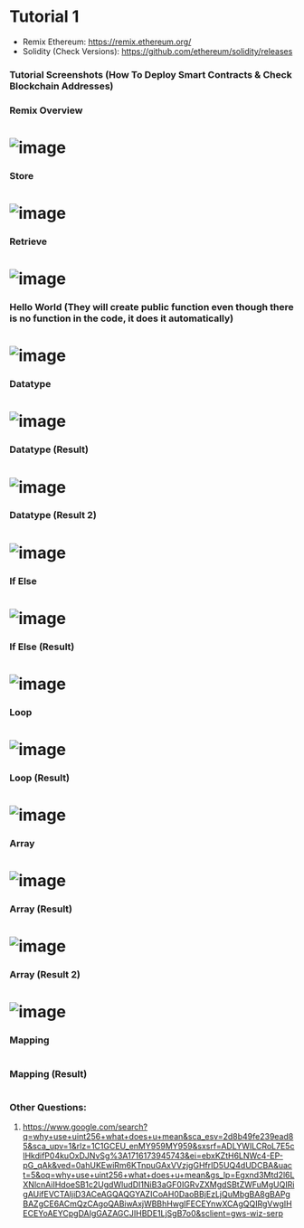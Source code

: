 # Tutorial 1

- Remix Ethereum: https://remix.ethereum.org/
- Solidity (Check Versions): https://github.com/ethereum/solidity/releases

### Tutorial Screenshots (How To Deploy Smart Contracts & Check Blockchain Addresses)
### Remix Overview 
# ![image](https://github.com/TheDaniel3131/blockchain-development-tutorial-materials-and-exercises/assets/71692327/9cf571a3-2a11-49f3-a45b-ed94fc43200d)

### Store
# ![image](https://github.com/TheDaniel3131/blockchain-development-tutorial-materials-and-exercises/assets/71692327/8e852eb5-d86c-4aec-846b-c25cd91a3368)

### Retrieve
# ![image](https://github.com/TheDaniel3131/blockchain-development-tutorial-materials-and-exercises/assets/71692327/111556d2-4c00-4c62-b914-98b6027ca49c)

### Hello World (They will create public function even though there is no function in the code, it does it automatically)
# ![image](https://github.com/TheDaniel3131/blockchain-development-tutorial-materials-and-exercises/assets/71692327/1cbea674-6278-40bf-933c-a5892e952d28)

### Datatype
# ![image](https://github.com/TheDaniel3131/blockchain-development-tutorial-materials-and-exercises/assets/71692327/7c7ec72c-532a-4830-87e5-583724488f4e)

### Datatype (Result)
# ![image](https://github.com/TheDaniel3131/blockchain-development-tutorial-materials-and-exercises/assets/71692327/f6bf4b19-2663-4e79-bc2e-d55850177cad)

### Datatype (Result 2)
# ![image](https://github.com/TheDaniel3131/blockchain-development-tutorial-materials-and-exercises/assets/71692327/c1982036-acb0-4dad-98c7-1aceed4114c2)

### If Else
# ![image](https://github.com/TheDaniel3131/blockchain-development-tutorial-materials-and-exercises/assets/71692327/e40a606c-f1af-45c1-9513-a3ae03df8bf2)

### If Else (Result)
# ![image](https://github.com/TheDaniel3131/blockchain-development-tutorial-materials-and-exercises/assets/71692327/a7cf12b8-0c5a-4a8c-b3ef-0721b4f917db)

### Loop
# ![image](https://github.com/TheDaniel3131/blockchain-development-tutorial-materials-and-exercises/assets/71692327/007498b6-0301-47f0-ac8a-9363066e0a99)

### Loop (Result)
# ![image](https://github.com/TheDaniel3131/blockchain-development-tutorial-materials-and-exercises/assets/71692327/2beccf1c-e740-4229-8ce2-5a6c5c258e83)

### Array
# ![image](https://github.com/TheDaniel3131/blockchain-development-tutorial-materials-and-exercises/assets/71692327/f1ffc35a-92aa-4b0d-9efa-70f84d927baa)


### Array (Result)
# ![image](https://github.com/TheDaniel3131/blockchain-development-tutorial-materials-and-exercises/assets/71692327/0190c64e-21d0-4bc8-aa37-b0cc35a09d27)

### Array (Result 2)
# ![image](https://github.com/TheDaniel3131/blockchain-development-tutorial-materials-and-exercises/assets/71692327/d409b7ee-8a54-4367-8f04-8d0fb3bfee10)

### Mapping
#

### Mapping (Result)
# 



### Other Questions:
1. https://www.google.com/search?q=why+use+uint256+what+does+u+mean&sca_esv=2d8b49fe239ead85&sca_upv=1&rlz=1C1GCEU_enMY959MY959&sxsrf=ADLYWILCRoL7E5clHkdifP04kuOxDJNvSg%3A1716173945743&ei=ebxKZtH6LNWc4-EP-pG_qAk&ved=0ahUKEwiRm6KTnpuGAxVVzjgGHfrID5UQ4dUDCBA&uact=5&oq=why+use+uint256+what+does+u+mean&gs_lp=Egxnd3Mtd2l6LXNlcnAiIHdoeSB1c2UgdWludDI1NiB3aGF0IGRvZXMgdSBtZWFuMgUQIRigAUifEVCTAljiD3ACeAGQAQGYAZICoAH0DaoBBjEzLjQuMbgBA8gBAPgBAZgCE6ACmQzCAgoQABiwAxjWBBhHwgIFECEYnwXCAgQQIRgVwgIHECEYoAEYCpgDAIgGAZAGCJIHBDE1LjSgB7o0&sclient=gws-wiz-serp
